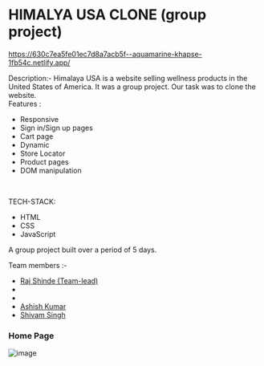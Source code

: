 # HIMALYA USA CLONE (group project)
https://630c7ea5fe01ec7d8a7acb5f--aquamarine-khapse-1fb54c.netlify.app/

Description:- 
Himalaya USA is a website selling wellness products in the United States of America. It was a group project. Our task was to clone the website.</br>
Features :
<ul>
<li> Responsive </li>
<li> Sign in/Sign up pages </li>
<li> Cart page </li>
<li> Dynamic  </li>
  <li> Store Locator </li>
  <li> Product pages</li>
<li> DOM manipulation </li>
</ul></br>

TECH-STACK:
<ul>
<li> HTML </li>
<li> CSS </li>
<li> JavaScript </li>
</ul>
A group project built over a period of 5 days.

Team members :-
<ul>
  <li> <a href="https://github.com/raj2820"  >  Raj Shinde (Team-lead)  </a> </li>
  <li>  <a href="https://github.com/anki2001ta"  Ankita Deb </a>   </li>
  <li> <a href="https://github.com/Shivamt2107"  Shivam Gote  </a> </li>
  <li>  <a href="https://github.com/Ashish33000">   Ashish Kumar </a></li>
   <li> <a href="https://github.com/shivam061095"  > Shivam Singh   </a></li>
  </ul>

<h3> Home Page</h3>

![image](https://raj2820.github.io./himalya.png)





